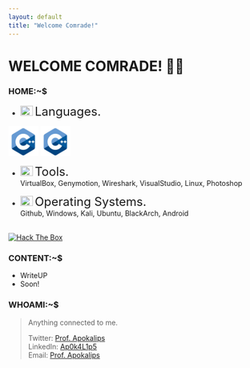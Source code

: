 ```yaml
---
layout: default
title: "Welcome Comrade!"
--- 
```

<!--this layout&title shit compulsory for the typed animation-->
# WELCOME COMRADE! 🐱‍💻

### HOME:~$

<!--Put Content Here.-->

* <img src="https://img.icons8.com/color/26/000000/source-code.png" width=25 height=20/> <font size="5">Languages.</font> <br>
<img src="https://github.com/Ap0k4L1p5/Ap0k4L1p5.github.io/blob/master/_content/_icons/c%2B%2B.png" width=60 height=60/>
<img src="https://github.com/Ap0k4L1p5/Ap0k4L1p5.github.io/blob/master/c%2B%2B.png" width=60 height=60/>

* <img src="https://img.icons8.com/color/26/000000/source-code.png" width=25 height=20/> <font size="5">Tools.</font> <br>
VirtualBox, Genymotion, Wireshark, VisualStudio, Linux, Photoshop <br>

* <img src="https://img.icons8.com/color/26/000000/source-code.png" width=25 height=20/> <font size="5">Operating Systems.</font> <br>
Github, Windows, Kali, Ubuntu, BlackArch, Android <br><br>
<!--sini utk content home ni buat png then masukkn dlm folder img github repo ni pastu link ke content2 ni-->
<!--[HackTheBox](https://app.hackthebox.eu/profile/105032)<br>-->
[<img src="http://www.hackthebox.eu/badge/image/105032" alt="Hack The Box">](https://app.hackthebox.eu/profile/105032)

### CONTENT:~$

* WriteUP
* Soon!
<!--sini utk content2 ni just letak link klu post dr tempat lain, klu nk upload sini just append link-->

### WHOAMI:~$
> Anything connected to me.
>
> Twitter: [Prof. Apokalips](https://twitter.com/ap0k4l1p5)<br>
> LinkedIn: [Ap0k4L1p5](/me.md)<br>
> Email: [Prof. Apokalips](mailto:prof.apokalips@protonmail.com)
